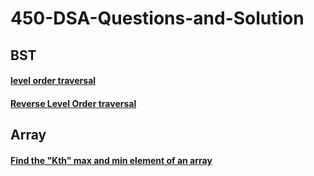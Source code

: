 # 450-DSA-Questions-and-Solution
## BST
#### [level order traversal](https://practice.geeksforgeeks.org/problems/level-order-traversal/1)
#### [Reverse Level Order traversal](https://practice.geeksforgeeks.org/problems/reverse-level-order-traversal/1)
## Array
#### [Find the "Kth" max and min element of an array ](https://practice.geeksforgeeks.org/problems/kth-smallest-element/0)

